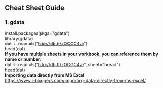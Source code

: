 ## Cheat Sheet Guide
### 1. gdata
install.packages(pkgs="gdata")
<br> library(gdata)
<br> dat <- read.xls("http://db.tt/zOCGC4ve")
<br> head(dat)
<br> **If you have multiple sheets in your workbook, you can reference them by name or number:**
<br> dat <- read.xls("http://db.tt/zOCGC4ve", sheet="bread")
<br> head(dat)
<br> **Importing data directly from MS Excel**
<br> https://www.r-bloggers.com/importing-data-directly-from-ms-excel/
